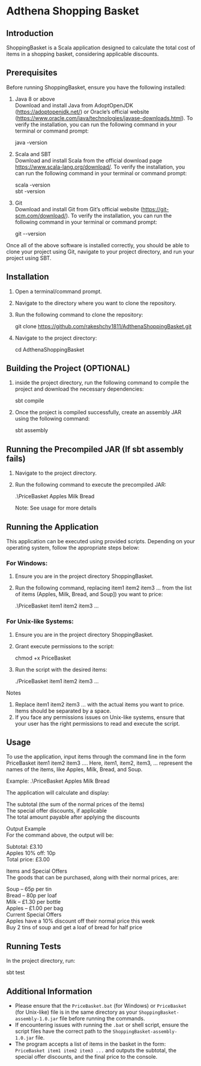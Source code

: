 # Adthena Shopping Basket

## Introduction

ShoppingBasket is a Scala application designed to calculate the total cost of items in a shopping basket, considering applicable discounts.

## Prerequisites

Before running ShoppingBasket, ensure you have the following installed:
1. Java 8 or above  
   Download and install Java from AdoptOpenJDK (https://adoptopenjdk.net/) or Oracle’s official website (https://www.oracle.com/java/technologies/javase-downloads.html). To verify the installation, you can run the following command in your terminal or command prompt:
   
   java -version


2. Scala and SBT  
   Download and install Scala from the official download page https://www.scala-lang.org/download/. To verify the installation, you can run the following command in your terminal or command prompt:
   
   scala -version  
   sbt -version


3. Git  
   Download and install Git from Git’s official website (https://git-scm.com/download/). To verify the installation, you can run the following command in your terminal or command prompt:
   
   git --version

Once all of the above software is installed correctly, you should be able to clone your project using Git, navigate to your project directory, and run your project using SBT.


## Installation
1. Open a terminal/command prompt.  

2. Navigate to the directory where you want to clone the repository. 

2. Run the following command to clone the repository:  
   
   git clone https://github.com/rakeshchy1811/AdthenaShoppingBasket.git
   

3. Navigate to the project directory:
   
   cd AdthenaShoppingBasket
 
 
## Building the Project (OPTIONAL)
1. inside the project directory, run the following command to compile the project and download the necessary dependencies:  

	sbt compile

2. Once the project is compiled successfully, create an assembly JAR using the following command:

	sbt assembly

## Running the Precompiled JAR (If sbt assembly fails)

1. Navigate to the project directory.
2. Run the following command to execute the precompiled JAR:

	.\PriceBasket Apples Milk Bread
	
	Note: See usage for more details
	

## Running the Application
This application can be executed using provided scripts. Depending on your operating system, follow the appropriate steps below:

### For Windows:

1. Ensure you are in the project directory ShoppingBasket.  
2. Run the following command, replacing item1 item2 item3 ... from the list of items (Apples, Milk, Bread, and Soup]) you want to price:
   
   .\PriceBasket item1 item2 item3 ...
   

### For Unix-like Systems:
1. Ensure you are in the project directory ShoppingBasket.
2. Grant execute permissions to the script:
   
   chmod +x PriceBasket  
   
3. Run the script with the desired items: 

   ./PriceBasket item1 item2 item3 ...
   

Notes  
1. Replace item1 item2 item3 ... with the actual items you want to price. Items should be separated by a space.
2. If you face any permissions issues on Unix-like systems, ensure that your user has the right permissions to read and execute the script.

## Usage

To use the application, input items through the command line in the form PriceBasket item1 item2 item3 .... Here, item1, item2, item3, ... represent the names of the items, like Apples, Milk, Bread, and Soup.  

Example: .\PriceBasket Apples Milk Bread  

The application will calculate and display:  

The subtotal (the sum of the normal prices of the items)  
The special offer discounts, if applicable  
The total amount payable after applying the discounts  

Output Example  
For the command above, the output will be:  

Subtotal: £3.10  
Apples 10% off: 10p    
Total price: £3.00  

Items and Special Offers  
The goods that can be purchased, along with their normal prices, are:  

Soup – 65p per tin  
Bread – 80p per loaf  
Milk – £1.30 per bottle  
Apples – £1.00 per bag  
Current Special Offers  
Apples have a 10% discount off their normal price this week    
Buy 2 tins of soup and get a loaf of bread for half price  



## Running Tests
In the project directory, run:
   
   sbt test
   

## Additional Information
- Please ensure that the `PriceBasket.bat` (for Windows) or `PriceBasket` (for Unix-like) file is in the same directory as your `ShoppingBasket-assembly-1.0.jar` file before running the commands.
- If encountering issues with running the `.bat` or shell script, ensure the script files have the correct path to the `ShoppingBasket-assembly-1.0.jar` file.
- The program accepts a list of items in the basket in the form: `PriceBasket item1 item2 item3 ...` and outputs the subtotal, the special offer discounts, and the final price to the console.
